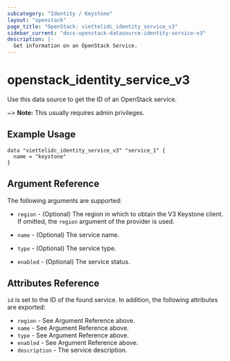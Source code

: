 ```yaml
---
subcategory: "Identity / Keystone"
layout: "openstack"
page_title: "OpenStack: viettelidc_identity_service_v3"
sidebar_current: "docs-openstack-datasource-identity-service-v3"
description: |-
  Get information on an OpenStack Service.
---
```


# openstack\_identity\_service\_v3

Use this data source to get the ID of an OpenStack service.

~> **Note:** This usually requires admin privileges.

## Example Usage

```hcl
data "viettelidc_identity_service_v3" "service_1" {
  name = "keystone"
}
```

## Argument Reference

The following arguments are supported:

* `region` - (Optional) The region in which to obtain the V3 Keystone client.
  If omitted, the `region` argument of the provider is used.

* `name` - (Optional) The service name.

* `type` - (Optional) The service type.

* `enabled` - (Optional) The service status.

## Attributes Reference

`id` is set to the ID of the found service. In addition, the following attributes
are exported:

* `region` - See Argument Reference above.
* `name` - See Argument Reference above.
* `type` - See Argument Reference above.
* `enabled` - See Argument Reference above.
* `description` - The service description.
